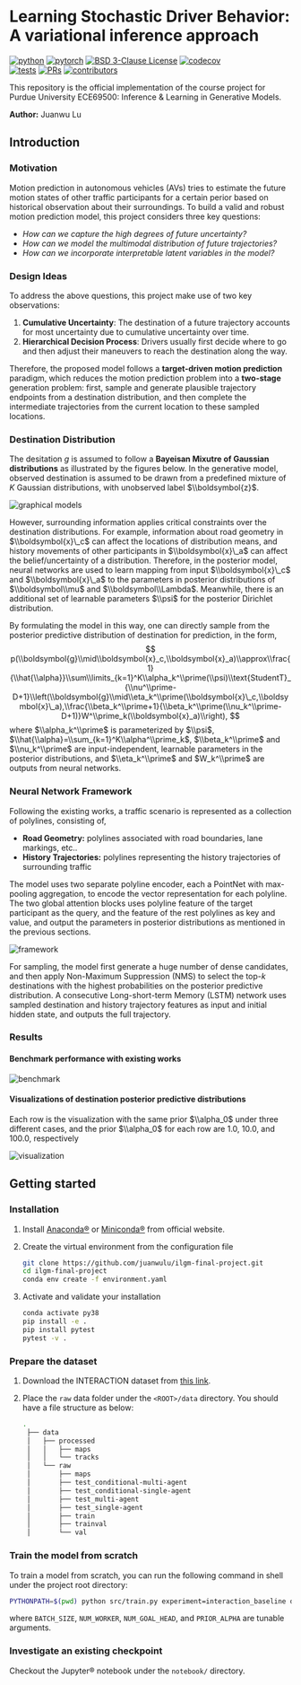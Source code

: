 # Learning Stochastic Driver Behavior: A variational inference approach

[![python](https://img.shields.io/badge/-Python_3.8-306998?logo=python&logoColor=white)](https://www.python.org/downloads/)
[![pytorch](https://img.shields.io/badge/PyTorch_2.0%2B-ee4c2c?logo=pytorch&logoColor=white)](https://pytorch.org/get-started/locally/)
[![BSD 3-Clause License](https://img.shields.io/badge/license-BSD_3--clause-bc9b6a.svg)](https://github.com/ChocolateDave/g-neva/blob/master/LICENSE)
[![codecov](https://codecov.io/gh/ChocolateDave/ilgm-final-project/branch/master/graph/badge.svg)](https://app.codecov.io/gh/juanwulu/ilgm-final-project/) \
[![tests](https://github.com/juanwulu/ilgm-final-project/actions/workflows/test.yaml/badge.svg)](https://github.com/juanwulu/ilgm-final-project/actions/workflows/test.yaml)
[![PRs](https://img.shields.io/badge/PRs-welcome-darkgreen.svg)](https://github.com/juanwulu/ilgm-project/pulls)
[![contributors](https://img.shields.io/github/contributors/juanwulu/ilgm-final-project.svg)](https://github.com/juanwulu/ilgm-final-project/graphs/contributors)

This repository is the official implementation of the course project for Purdue University ECE69500: Inference & Learning in Generative Models.

**Author:** Juanwu Lu

## Introduction

### Motivation

Motion prediction in autonomous vehicles (AVs) tries to estimate the future motion states of other traffic participants for a certain perior based on historical observation about their surroundings. To build a valid and robust motion prediction model, this project considers three key questions:

- _How can we capture the high degrees of future uncertainty?_
- _How can we model the multimodal distribution of future trajectories?_
- _How can we incorporate interpretable latent variables in the model?_

### Design Ideas

To address the above questions, this project make use of two key observations:

1. **Cumulative Uncertainty**: The destination of a future trajectory accounts for most uncertainty due to cumulative uncertainty over time.
2. **Hierarchical Decision Process**: Drivers usually first decide where to go and then adjust their maneuvers to reach the destination along the way.

Therefore, the proposed model follows a **target-driven motion prediction** paradigm, which reduces the motion prediction problem into a **two-stage** generation problem: first, sample and generate plausible trajectory endpoints from a destination distribution, and then complete the intermediate trajectories from the current location to these sampled locations.

### Destination Distribution

The desitation $g$ is assumed to follow a **Bayeisan Mixutre of Gaussian distributions** as illustrated by the figures below. In the generative model, observed destination is assumed to be drawn from a predefined mixture of $K$ Gaussian distributions, with unobserved label $\\boldsymbol{z}$.

![graphical models](docs/graphical_models.png)

However, surrounding information applies critical constraints over the destination distributions. For example, information about road geometry in $\\boldsymbol{x}\_c$ can affect the locations of distribution means, and history movements of other participants in $\\boldsymbol{x}\_a$ can affect the belief/uncertainty of a distribution. Therefore, in the posterior model, neural networks are used to learn mapping from input $\\boldsymbol{x}\_c$ and $\\boldsymbol{x}\_a$ to the parameters in posterior distributions of $\\boldsymbol\\mu$ and $\\boldsymbol\\Lambda$. Meanwhile, there is an additional set of learnable parameters $\\psi$ for the posterior Dirichlet distribution.

By formulating the model in this way, one can directly sample from the posterior predictive distribution of destination for prediction, in the form,
$$
p(\\boldsymbol{g}\\mid\\boldsymbol{x}_c,\\boldsymbol{x}_a)\\approx\\frac{1}{\\hat{\\alpha}}\\sum\\limits_{k=1}^K\\alpha_k^\\prime(\\psi)\\text{StudentT}_{\\nu^\\prime-D+1}\\left(\\boldsymbol{g}\\mid\\eta_k^\\prime(\\boldsymbol{x}\_c,\\boldsymbol{x}\_a),\\frac{\\beta_k^\\prime+1}{\\beta_k^\\prime(\\nu_k^\\prime-D+1)}W^\\prime_k(\\boldsymbol{x}_a)\\right),
$$
where $\\alpha_k^\\prime$ is parameterized by $\\psi$, $\\hat{\\alpha}=\\sum_{k=1}^K\\alpha^\\prime_k$, $\\beta_k^\\prime$ and $\\nu_k^\\prime$ are input-independent, learnable parameters in the posterior distributions, and $\\eta_k^\\prime$ and $W_k^\\prime$ are outputs from neural networks.

### Neural Network Framework

Following the existing works, a traffic scenario is represented as a collection of polylines, consisting of,

- **Road Geometry:** polylines associated with road boundaries, lane markings, etc..
- **History Trajectories:** polylines representing the history trajectories of surrounding traffic

The model uses two separate polyline encoder, each a PointNet with max-pooling aggregation, to encode the vector representation for each polyline. The two global attention blocks uses polyline feature of the target participant as the query, and the feature of the rest polylines as key and value, and output the parameters in posterior distributions as mentioned in the previous sections.

![framework](docs/framework.png)

For sampling, the model first generate a huge number of dense candidates, and then apply Non-Maximum Suppression (NMS) to select the top-$k$ destinations with the highest probabilities on the posterior predictive distribution. A consecutive Long-short-term Memory (LSTM) network uses sampled destination and history trajectory features as input and initial hidden state, and outputs the full trajectory.

### Results

#### Benchmark performance with existing works

![benchmark](docs/benchmark.png)

#### Visualizations of destination posterior predictive distributions

Each row is the visualization with the same prior $\\alpha_0$ under three different cases, and the prior $\\alpha_0$ for each row are $1.0$, $10.0$, and $100.0$, respectively

![visualization](docs/visualization.png)

## Getting started

### Installation

1. Install [Anaconda&reg;](https://docs.anaconda.com/free/anaconda/install/index.htmlhttps://www.anaconda.com/) or [Miniconda&reg;](https://docs.anaconda.com/free/miniconda/miniconda-install/) from official website.
2. Create the virtual environment from the configuration file

    ```bash
    git clone https://github.com/juanwulu/ilgm-final-project.git
    cd ilgm-final-project
    conda env create -f environment.yaml
    ```

3. Activate and validate your installation

    ```bash
    conda activate py38
    pip install -e .
    pip install pytest
    pytest -v .
    ```

### Prepare the dataset

1. Download the INTERACTION dataset from [this link](https://purdue0-my.sharepoint.com/:f:/g/personal/juanwu_purdue_edu/EkByUH2OW4NItM0m3IFxPmMBKKM5q7lZUgT9LfXh1h1PJw?e=qhlnKl).
2. Place the `raw` data folder under the `<ROOT>/data` directory. You should have a file structure as below:

   ```bash
   .
    ├── data
    │   ├── processed
    │   │   ├── maps
    │   │   └── tracks
    │   └── raw
    │       ├── maps
    │       ├── test_conditional-multi-agent
    │       ├── test_conditional-single-agent
    │       ├── test_multi-agent
    │       ├── test_single-agent
    │       ├── train
    │       ├── trainval
    │       └── val
   ```

### Train the model from scratch

To train a model from scratch, you can run the following command in shell under the project root directory:

```bash
PYTHONPATH=$(pwd) python src/train.py experiment=interaction_baseline data.root=$(pwd)/data/ data.challenge_type=single-agent data.batch_size=${BATCH_SIZE} data.num_workers=${NUM_WORKER} model.network_kwargs.num_goal_heads=${NUM_GOAL_HEAD} model.network_kwargs.alpha=${PRIOR_ALPHA}  trainer=gpu
```

where `BATCH_SIZE`, `NUM_WORKER`, `NUM_GOAL_HEAD`, and `PRIOR_ALPHA` are tunable arguments.

### Investigate an existing checkpoint

Checkout the Jupyter&reg; notebook under the `notebook/` directory.
